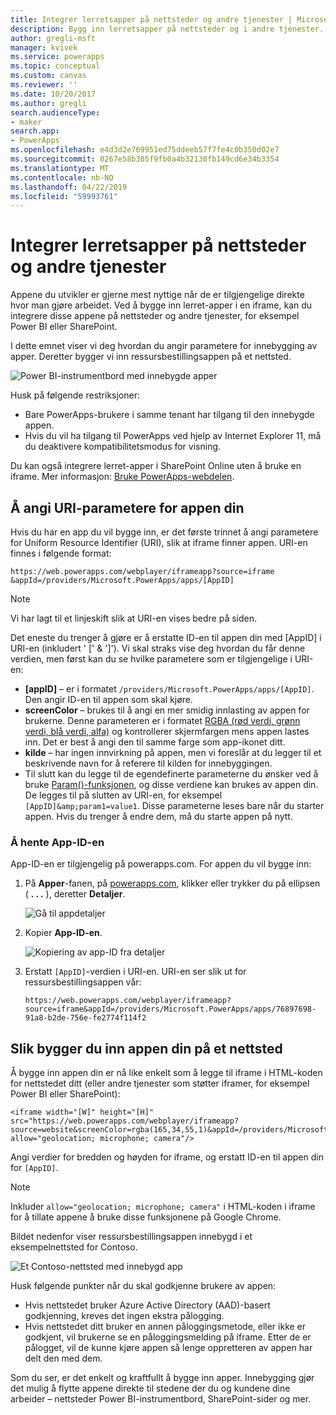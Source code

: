 ```yaml
---
title: Integrer lerretsapper på nettsteder og andre tjenester | Microsoft Docs
description: Bygg inn lerretsapper på nettsteder og i andre tjenester.
author: gregli-msft
manager: kvivek
ms.service: powerapps
ms.topic: conceptual
ms.custom: canvas
ms.reviewer: ''
ms.date: 10/20/2017
ms.author: gregli
search.audienceType:
- maker
search.app:
- PowerApps
ms.openlocfilehash: e4d3d2e769951ed75ddeeb57f7fe4c0b350d02e7
ms.sourcegitcommit: 0267e58b305f9fb0a4b32130fb149cd6e34b3354
ms.translationtype: MT
ms.contentlocale: nb-NO
ms.lasthandoff: 04/22/2019
ms.locfileid: "59993761"
---
```

# <a name="integrate-canvas-apps-into-websites-and-other-services"></a>Integrer lerretsapper på nettsteder og andre tjenester
Appene du utvikler er gjerne mest nyttige når de er tilgjengelige direkte hvor man gjøre arbeidet. Ved å bygge inn lerret-apper i en iframe, kan du integrere disse appene på nettsteder og andre tjenester, for eksempel Power BI eller SharePoint.

I dette emnet viser vi deg hvordan du angir parametere for innebygging av apper. Deretter bygger vi inn ressursbestillingsappen på et nettsted.

![Power BI-instrumentbord med innebygde apper](./media/embed-apps-dev/embed-dashboard.png)

Husk på følgende restriksjoner:

- Bare PowerApps-brukere i samme tenant har tilgang til den innebygde appen.
- Hvis du vil ha tilgang til PowerApps ved hjelp av Internet Explorer 11, må du deaktivere kompatibilitetsmodus for visning.

Du kan også integrere lerret-apper i SharePoint Online uten å bruke en iframe. Mer informasjon: [Bruke PowerApps-webdelen](https://support.office.com/article/use-the-powerapps-web-part-6285f05e-e441-408a-99d7-aa688195cd1c).

## <a name="set-uri-parameters-for-your-app"></a>Å angi URI-parametere for appen din
Hvis du har en app du vil bygge inn, er det første trinnet å angi parametere for Uniform Resource Identifier (URI), slik at iframe finner appen. URI-en finnes i følgende format:

```
https://web.powerapps.com/webplayer/iframeapp?source=iframe
&appId=/providers/Microsoft.PowerApps/apps/[AppID]
```

> [!NOTE]
> Vi har lagt til et linjeskift slik at URI-en vises bedre på siden.

Det eneste du trenger å gjøre er å erstatte ID-en til appen din med [AppID] i URI-en (inkludert ' [' & ']'). Vi skal straks vise deg hvordan du får denne verdien, men først kan du se hvilke parametere som er tilgjengelige i URI-en:

* **[appID]**  – er i formatet `/providers/Microsoft.PowerApps/apps/[AppID]`. Den angir ID-en til appen som skal kjøre.
* **screenColor** – brukes til å angi en mer smidig innlasting av appen for brukerne. Denne parameteren er i formatet [RGBA (rød verdi, grønn verdi, blå verdi, alfa)](../canvas-apps/functions/function-colors.md) og kontrollerer skjermfargen mens appen lastes inn. Det er best å angi den til samme farge som app-ikonet ditt.
* **kilde** – har ingen innvirkning på appen, men vi foreslår at du legger til et beskrivende navn for å referere til kilden for innebyggingen.
* Til slutt kan du legge til de egendefinerte parameterne du ønsker ved å bruke [Param()-funksjonen](../canvas-apps/functions/function-param.md), og disse verdiene kan brukes av appen din. De legges til på slutten av URI-en, for eksempel `[AppID]&amp;param1=value1`. Disse parameterne leses bare når du starter appen. Hvis du trenger å endre dem, må du starte appen på nytt.

### <a name="get-the-app-id"></a>Å hente App-ID-en
App-ID-en er tilgjengelig på powerapps.com. For appen du vil bygge inn:

1. På **Apper**-fanen, på [powerapps.com](https://powerapps.microsoft.com), klikker eller trykker du på ellipsen ( **. . .** ), deretter **Detaljer**.
   
    ![Gå til appdetaljer](./media/embed-apps-dev/details.png)
1. Kopier **App-ID-en**.
   
    ![Kopiering av app-ID fra detaljer](./media/embed-apps-dev/app-id.png)
1. Erstatt `[AppID]`-verdien i URI-en. URI-en ser slik ut for ressursbestillingsappen vår:
   
    ```
    https://web.powerapps.com/webplayer/iframeapp?source=iframe&appId=/providers/Microsoft.PowerApps/apps/76897698-91a8-b2de-756e-fe2774f114f2
    ```

## <a name="embed-your-app-in-a-website"></a>Slik bygger du inn appen din på et nettsted
Å bygge inn appen din er nå like enkelt som å legge til iframe i HTML-koden for nettstedet ditt (eller andre tjenester som støtter iframer, for eksempel Power BI eller SharePoint):

```
<iframe width="[W]" height="[H]" src="https://web.powerapps.com/webplayer/iframeapp?source=website&screenColor=rgba(165,34,55,1)&appId=/providers/Microsoft.PowerApps/apps/[AppID]" allow="geolocation; microphone; camera"/>
```

Angi verdier for bredden og høyden for iframe, og erstatt ID-en til appen din for `[AppID]`.

> [!NOTE]
> Inkluder `allow="geolocation; microphone; camera"` i HTML-koden i iframe for å tillate appene å bruke disse funksjonene på Google Chrome.

Bildet nedenfor viser ressursbestillingsappen innebygd i et eksempelnettsted for Contoso.

![Et Contoso-nettsted med innebygd app](./media/embed-apps-dev/contoso-website.png)

Husk følgende punkter når du skal godkjenne brukere av appen:

- Hvis nettstedet bruker Azure Active Directory (AAD)-basert godkjenning, kreves det ingen ekstra pålogging.
- Hvis nettstedet ditt bruker en annen påloggingsmetode, eller ikke er godkjent, vil brukerne se en påloggingsmelding på iframe. Etter de er pålogget, vil de kunne kjøre appen så lenge oppretteren av appen har delt den med dem.

Som du ser, er det enkelt og kraftfullt å bygge inn apper. Innebygging gjør det mulig å flytte appene direkte til stedene der du og kundene dine arbeider – nettsteder Power BI-instrumentbord, SharePoint-sider og mer.
